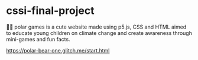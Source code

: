 # cssi-final-project
🐻‍❄️ polar games is a cute website made using p5.js, CSS and HTML aimed to educate young children on climate change and create awareness through mini-games and fun facts. 

https://polar-bear-one.glitch.me/start.html
